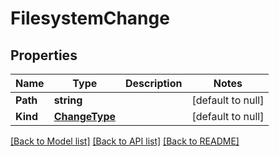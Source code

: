 # FilesystemChange

## Properties
Name | Type | Description | Notes
------------ | ------------- | ------------- | -------------
**Path** | **string** |  | [default to null]
**Kind** | [**ChangeType**](ChangeType.md) |  | [default to null]

[[Back to Model list]](../README.md#documentation-for-models) [[Back to API list]](../README.md#documentation-for-api-endpoints) [[Back to README]](../README.md)


